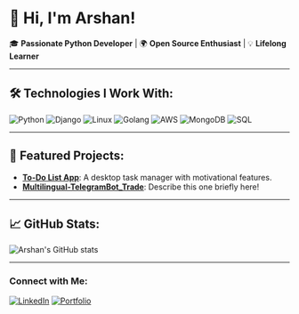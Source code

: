 # 👋 Hi, I'm Arshan!

🎓 **Passionate Python Developer** | 🌍 **Open Source Enthusiast** | 💡 **Lifelong Learner**

---

## 🛠️ Technologies I Work With:
![Python](https://img.shields.io/badge/Python-3776AB?style=for-the-badge&logo=python&logoColor=white)
![Django](https://img.shields.io/badge/Django-092E20?style=for-the-badge&logo=django&logoColor=white)
![Linux](https://img.shields.io/badge/Linux-FCC624?style=for-the-badge&logo=linux&logoColor=black)
![Golang](https://img.shields.io/badge/Go-00ADD8?style=for-the-badge&logo=go&logoColor=white)
![AWS](https://img.shields.io/badge/AWS-232F3E?style=for-the-badge&logo=amazon-aws&logoColor=white)
![MongoDB](https://img.shields.io/badge/MongoDB-47A248?style=for-the-badge&logo=mongodb&logoColor=white)
![SQL](https://img.shields.io/badge/SQL-4479A1?style=for-the-badge&logo=amazon-rds&logoColor=white)

---

## 🌟 Featured Projects:
- **[To-Do List App](https://github.com/your-username/todo-app)**: A desktop task manager with motivational features.
- **[Multilingual-TelegramBot_Trade](https://github.com/your-username/another-project)**: Describe this one briefly here!

---

## 📈 GitHub Stats:
![Arshan's GitHub stats](https://github-readme-stats.vercel.app/api?username=Acourages&show_icons=true&theme=radical)

---

### Connect with Me:
[![LinkedIn](https://img.shields.io/badge/LinkedIn-0A66C2?style=for-the-badge&logo=linkedin&logoColor=white)](https://linkedin.com/in/arshan-hosseinlar)
[![Portfolio](https://img.shields.io/badge/Portfolio-000000?style=for-the-badge&logo=portfolio&logoColor=white)](https://your-portfolio-link.com)

